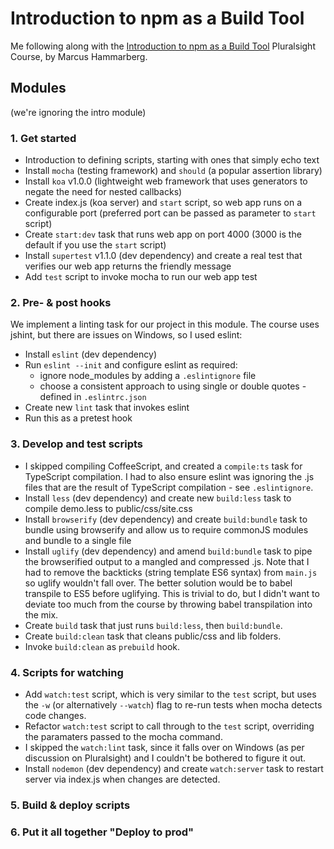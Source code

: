 # Introduction to npm as a Build Tool

Me following along with the [Introduction to npm as a Build Tool](https://app.pluralsight.com/library/courses/npm-build-tool-introduction/table-of-contents) Pluralsight Course, by Marcus Hammarberg.

## Modules

(we're ignoring the intro module)
### 1. Get started
* Introduction to defining scripts, starting with ones that simply echo text
* Install ```mocha``` (testing framework) and ```should``` (a popular assertion library)
* Install ```koa``` v1.0.0 (lightweight web framework that uses generators to negate the need for nested callbacks)
* Create index.js (koa server) and ```start``` script, so web app runs on a configurable port (preferred port can be passed as parameter to ```start``` script)
* Create ```start:dev``` task that runs web app on port 4000 (3000 is the default if you use the ```start``` script)
* Install ```supertest``` v1.1.0 (dev dependency) and create a real test that verifies our web app returns the friendly message
* Add ```test``` script to invoke mocha to run our web app test

### 2. Pre- & post hooks
We implement a linting task for our project in this module. The course uses jshint, but there are issues on Windows, so I used eslint:
* Install ```eslint``` (dev dependency)
* Run ```eslint --init``` and configure eslint as required:
  * ignore node_modules by adding a ```.eslintignore``` file
  * choose a consistent approach to using single or double quotes - defined in ```.eslintrc.json```
* Create new ```lint``` task that invokes eslint
* Run this as a pretest hook

### 3. Develop and test scripts
* I skipped compiling CoffeeScript, and created a ```compile:ts``` task for TypeScript compilation. I had to also ensure eslint was ignoring the .js files that are the result of TypeScript compilation - see ```.eslintignore```.
* Install ```less``` (dev dependency) and create new ```build:less``` task to compile demo.less to public/css/site.css
* Install ```browserify``` (dev dependency) and create ```build:bundle``` task to bundle using browserify and allow us to require commonJS modules and bundle to a single file 
* Install ```uglify``` (dev dependency) and amend ```build:bundle``` task to pipe the browserified output to a mangled and compressed .js. Note that I had to remove the backticks (string template ES6 syntax) from ```main.js``` so uglify wouldn't fall over. The better solution would be to babel transpile to ES5 before uglifying. This is trivial to do, but I didn't want to deviate too much from the course by throwing babel transpilation into the mix. 
* Create ```build``` task that just runs ```build:less```, then ```build:bundle```.
* Create ```build:clean``` task that cleans public/css and lib folders.
* Invoke ```build:clean``` as ```prebuild``` hook.

### 4. Scripts for watching
* Add ```watch:test``` script, which is very similar to the ```test``` script, but uses the ```-w``` (or alternatively ```--watch```) flag to re-run tests when mocha detects code changes.
* Refactor ```watch:test``` script to call through to the ```test``` script, overriding the paramaters passed to the mocha command.
* I skipped the ```watch:lint``` task, since it falls over on Windows (as per discussion on Pluralsight) and I couldn't be bothered to figure it out.
* Install ```nodemon``` (dev dependency) and create ```watch:server``` task to restart server via index.js when changes are detected.

### 5. Build & deploy scripts
### 6. Put it all together "Deploy to prod"

